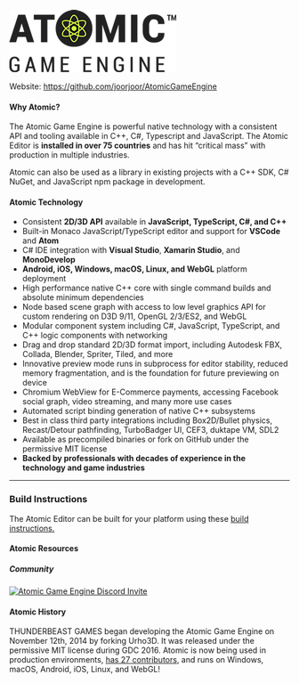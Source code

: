 [AtomicLogo]: https://github.com/joorjoor/AtomicGameEngine/blob/master/Resources/EditorData/AtomicEditor/editor/images/Atomic-Game-Engine-512.png?raw=true
![alt text][AtomicLogo]

Website: <a href="https://github.com/joorjoor/AtomicGameEngine" target="_blank">https://github.com/joorjoor/AtomicGameEngine</a>

#### Why Atomic?

The Atomic Game Engine is powerful native technology with a consistent API and tooling available in C++, C#, Typescript and JavaScript. The Atomic Editor is **installed in over 75 countries** and has hit “critical mass” with production in multiple industries.

Atomic can also be used as a library in existing projects with a C++ SDK, C# NuGet, and JavaScript npm package in development.

#### Atomic Technology

- Consistent **2D/3D API** available in **JavaScript, TypeScript, C#, and C++**
- Built-in Monaco JavaScript/TypeScript editor and support for **VSCode** and **Atom**
- C# IDE integration with **Visual Studio**, **Xamarin Studio**, and **MonoDevelop**
- **Android, iOS, Windows, macOS, Linux, and WebGL** platform deployment
- High performance native C++ core with single command builds and absolute minimum dependencies
- Node based scene graph with access to low level graphics API for custom rendering on D3D 9/11, OpenGL 2/3/ES2, and WebGL
- Modular component system including C#, JavaScript, TypeScript, and C++ logic components with networking
- Drag and drop standard 2D/3D format import, including Autodesk FBX, Collada, Blender, Spriter, Tiled, and more
- Innovative preview mode runs in subprocess for editor stability, reduced memory fragmentation, and is the foundation for future previewing on device
- Chromium WebView for E-Commerce payments, accessing Facebook social graph, video streaming, and many more use cases
- Automated script binding generation of native C++ subsystems
- Best in class third party integrations including Box2D/Bullet physics, Recast/Detour pathfinding, TurboBadger UI, CEF3, duktape VM, SDL2
- Available as precompiled binaries or fork on GitHub under the permissive MIT license
- **Backed by professionals with decades of experience in the technology and game industries**

---

### Build Instructions

The Atomic Editor can be built for your platform using these <a href="https://github.com/joorjoor/AtomicGameEngine/wiki/Building-Atomic-from-Source" target="_blank">build instructions.</a>

#### Atomic Resources

##### Community

[![Atomic Game Engine Discord Invite](https://img.shields.io/discord/772690225776033853?color=%237289DA&label=chat&logo=discord&logoColor=white)](https://discord.com/invite/rx9FDke5BP)

#### Atomic History

THUNDERBEAST GAMES began developing the Atomic Game Engine on November 12th, 2014 by forking Urho3D.  It was released under the permissive MIT license during GDC 2016.  Atomic is now being used in production environments, <a href="https://github.com/joorjoor/AtomicGameEngine/graphs/contributors" target="_blank">has 27 contributors</a>, and runs on Windows, macOS, Android, iOS, Linux, and WebGL!